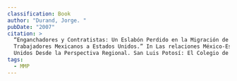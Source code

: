 ```yaml
---
classification: Book
author: "Durand, Jorge. "
pubDate: "2007"
citation: >
  “Enganchadores y Contratistas: Un Eslabón Perdido en la Migración de
  Trabajadores Mexicanos a Estados Unidos.” In Las relaciones México-Estados
  Unidos Desde la Perspectiva Regional. San Luis Potosí: El Colegio de San Luis.
tags:
  - MMP
---
```

